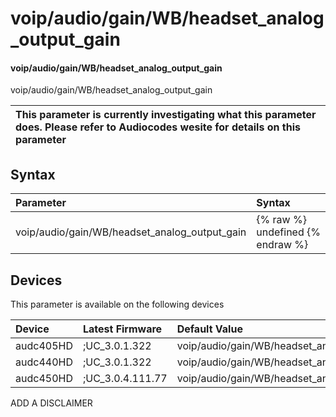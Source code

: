 ﻿---
description: voip/audio/gain/WB/headset_analog_output_gain
search: false
---

# voip/audio/gain/WB/headset_analog_output_gain

#### voip/audio/gain/WB/headset_analog_output_gain

voip/audio/gain/WB/headset_analog_output_gain


| This parameter is currently investigating what this parameter does. Please refer to Audiocodes wesite for details on this parameter | 
| :--- |

## Syntax
| Parameter | Syntax |
| :--- | :--- |
|voip/audio/gain/WB/headset_analog_output_gain | {% raw %} undefined {% endraw %}|

## Devices
This parameter is available on the following devices

| Device | Latest Firmware | Default Value |
|:---|:---|:---|
| audc405HD | ;UC_3.0.1.322 | voip/audio/gain/WB/headset_analog_output_gain=0DB 
| audc440HD | ;UC_3.0.1.322 | voip/audio/gain/WB/headset_analog_output_gain=0DB 
| audc450HD | ;UC_3.0.4.111.77 | voip/audio/gain/WB/headset_analog_output_gain=0DB 

ADD A DISCLAIMER
